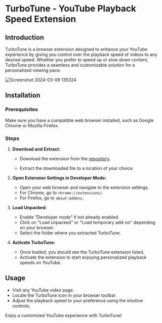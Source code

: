 
# TurboTune - YouTube Playback Speed Extension

## Introduction

TurboTune is a browser extension designed to enhance your YouTube experience by giving you control over the playback speed of videos to any desired speed. Whether you prefer to speed up or slow down content, TurboTune provides a seamless and customizable solution for a personalized viewing pace.

![Screenshot 2024-03-08 135324](https://github.com/divyanshu-prakash-rx/TurboTune/assets/66553918/7bf0c317-5d44-4625-a879-314a7c66c87b)



## Installation

### Prerequisites

Make sure you have a compatible web browser installed, such as Google Chrome or Mozilla Firefox.

### Steps

1. **Download and Extract:**
   - Download the extension from the [repository](https://github.com/divyanshu-prakash-rx/TurboTune.git).

   - Extract the downloaded file to a location of your choice.

2. **Open Extension Settings in Developer Mode:**
   - Open your web browser and navigate to the extension settings.
   - For Chrome, go to `chrome://extensions/`.
   - For Firefox, go to `about:addons`.

3. **Load Unpacked:**
   - Enable "Developer mode" if not already enabled.
   - Click on "Load unpacked" or "Load temporary add-on" depending on your browser.
   - Select the folder where you extracted TurboTune.

4. **Activate TurboTune:**
   - Once loaded, you should see the TurboTune extension listed.
   - Activate the extension to start enjoying personalized playback speeds on YouTube.

## Usage

- Visit any YouTube video page.
- Locate the TurboTune icon in your browser toolbar.
- Adjust the playback speed to your preference using the intuitive controls.

Enjoy a customized YouTube experience with TurboTune!
